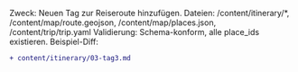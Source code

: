 Zweck: Neuen Tag zur Reiseroute hinzufügen.
Dateien: /content/itinerary/*, /content/map/route.geojson, /content/map/places.json, /content/trip/trip.yaml
Validierung: Schema-konform, alle place_ids existieren.
Beispiel-Diff:
```diff
+ content/itinerary/03-tag3.md
```
